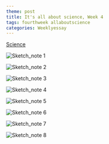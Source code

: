 ```yaml
---
theme: post
title: It's all about science, Week 4
tags: fourthweek allaboutscience
categories: Weeklyessay
---
```


[Science](https://www.youtube.com/watch?v=YRL4uIVzVWI&ab_channel=MatthewMardell)


![Sketch_note 1](https://raw.githubusercontent.com/Al-0/Encora-Apprenticeship/main/sketches/Week_4/WhatsApp%20Image%202021-10-29%20at%2011.25.21%20AM.jpeg)

![Sketch_note 2](https://raw.githubusercontent.com/Al-0/Encora-Apprenticeship/main/sketches/Week_4/WhatsApp%20Image%202021-10-29%20at%2011.25.22%20AM.jpeg)

![Sketch_note 3](https://raw.githubusercontent.com/Al-0/Encora-Apprenticeship/main/sketches/Week_4/WhatsApp%20Image%202021-10-29%20at%2011.25.22%20AM%20(1).jpeg)

![Sketch_note 4](https://raw.githubusercontent.com/Al-0/Encora-Apprenticeship/main/sketches/Week_4/WhatsApp%20Image%202021-10-29%20at%2011.25.22%20AM%20(2).jpeg)

![Sketch_note 5](https://raw.githubusercontent.com/Al-0/Encora-Apprenticeship/main/sketches/Week_4/WhatsApp%20Image%202021-10-29%20at%2011.25.22%20AM%20(3).jpeg)

![Sketch_note 6](https://raw.githubusercontent.com/Al-0/Encora-Apprenticeship/main/sketches/Week_4/WhatsApp%20Image%202021-10-29%20at%2011.25.22%20AM%20(4).jpeg)

![Sketch_note 7](https://raw.githubusercontent.com/Al-0/Encora-Apprenticeship/main/sketches/Week_4/WhatsApp%20Image%202021-10-29%20at%2011.25.23%20AM.jpeg)

![Sketch_note 8](https://raw.githubusercontent.com/Al-0/Encora-Apprenticeship/main/sketches/Week_4/WhatsApp%20Image%202021-10-29%20at%2011.25.23%20AM%20(1).jpeg)
